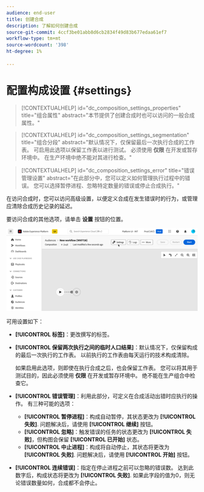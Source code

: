 ```yaml
---
audience: end-user
title: 创建合成
description: 了解如何创建合成
source-git-commit: 4ccf3be01abb8d6cb2834f49d83b677edaa61ef7
workflow-type: tm+mt
source-wordcount: '398'
ht-degree: 1%

---
```



# 配置构成设置 {#settings}

>[!CONTEXTUALHELP]
>id="dc_composition_settings_properties"
>title="组合属性"
>abstract="本节提供了创建合成时也可以访问的一般合成属性。"

>[!CONTEXTUALHELP]
>id="dc_composition_settings_segmentation"
>title="组合分段"
>abstract="默认情况下，仅保留最后一次执行合成的工作表。 可启用此选项以保留工作表以进行测试。 必须使用 **仅限** 在开发或暂存环境中。 在生产环境中绝不能对其进行检查。"

>[!CONTEXTUALHELP]
>id="dc_composition_settings_error"
>title="错误管理设置"
>abstract="在此部分中，您可以定义如何管理执行过程中的错误。 您可以选择暂停进程、忽略特定数量的错误或停止合成执行。"

在访问合成时，您可以访问高级设置，以便定义合成在发生错误时的行为，或管理应清除合成历史记录的延迟。

要访问合成的其他选项，请单击 **设置** 按钮的位置。

![](assets/composition-create-settings.png)

可用设置如下：

* **[!UICONTROL 标签]**：更改撰写的标签。

* **[!UICONTROL 保留两次执行之间的临时人口结果]**：默认情况下，仅保留构成的最后一次执行的工作表。 以前执行的工作表由每天运行的技术构成清除。

  如果启用此选项，则即使在执行合成之后，也会保留工作表。 您可以将其用于测试目的，因此必须使用 **仅限** 在开发或暂存环境中。 绝不能在生产组合中检查它。

* **[!UICONTROL 错误管理]**：利用此部分，可定义在合成活动出错时应执行的操作。 有三种可能的选项：

   * **[!UICONTROL 暂停进程]**：构成自动暂停，其状态更改为 **[!UICONTROL 失败]**. 问题解决后，请使用 **[!UICONTROL 继续]** 按钮。
   * **[!UICONTROL 忽略]**：触发错误的任务的状态更改为 **[!UICONTROL 失败]**，但构图会保留 **[!UICONTROL 已开始]** 状态。
   * **[!UICONTROL 中止进程]**：构成将自动停止，其状态将更改为 **[!UICONTROL 失败]**. 问题解决后，请使用 **[!UICONTROL 开始]** 按钮。

* **[!UICONTROL 连续错误]**：指定在停止进程之前可以忽略的错误数。 达到此数字后，构成状态将更改为 **[!UICONTROL 失败]**. 如果此字段的值为0，则无论错误数量如何，合成都不会停止。
